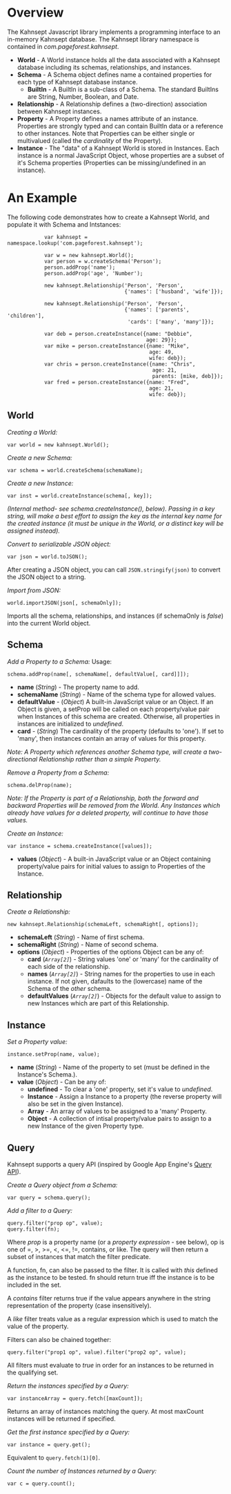 # Overview #

The Kahnsept Javascript library implements a programming interface to an in-memory Kahnsept database.  The Kahnsept library namespace is contained in _com.pageforest.kahnsept_.

  * **World** - A World instance holds all the data associated with a Kahnsept database including its schemas, relationships, and instances.
  * **Schema** - A Schema object defines name a contained properties for each type of Kahnsept database instance.
    * **BuiltIn** - A BuiltIn is a sub-class of a Schema.  The standard BuiltIns are String, Number, Boolean, and Date.
  * **Relationship** - A Relationship defines a (two-direction) association between Kahnsept instances.
  * **Property** - A Property defines a names attribute of an instance.  Properties are strongly typed and can contain BuiltIn data or a reference to other instances.  Note that Properties can be either single or multivalued (called the _cardinality_ of the Property).
  * **Instance** - The "data" of a Kahnsept World is stored in Instances.  Each instance is a normal JavaScript Object, whose properties are a subset of it's Schema properties (Properties can be missing/undefined in an instance).

# An Example #

The following code demonstrates how to create a Kahnsept World, and populate it with Schema and Intstances:

```
            var kahnsept = namespace.lookup('com.pageforest.kahnsept');

            var w = new kahnsept.World();
            var person = w.createSchema('Person');
            person.addProp('name');
            person.addProp('age', 'Number');

            new kahnsept.Relationship('Person', 'Person',
                                      {'names': ['husband', 'wife']});

            new kahnsept.Relationship('Person', 'Person',
                                      {'names': ['parents', 'children'],
                                       'cards': ['many', 'many']});

            var deb = person.createInstance({name: "Debbie",
                                             age: 29});
            var mike = person.createInstance({name: "Mike",
                                              age: 49,
                                              wife: deb});
            var chris = person.createInstance({name: "Chris",
                                               age: 21,
                                               parents: [mike, deb]});
            var fred = person.createInstance({name: "Fred",
                                              age: 21,
                                              wife: deb});
```

## World ##
_Creating a World:_
```
var world = new kahnsept.World();
```

_Create a new Schema:_
```
var schema = world.createSchema(schemaName);
```

_Create a new Instance:_
```
var inst = world.createInstance(schema[, key]);
```
_(Internal method- see schema.createInstance(), below).  Passing in a key string, will make a best effort to assign the key as the internal key name for the created instance (it must be unique in the World, or a distinct key will be assigned instead)._

_Convert to serializable JSON object:_
```
var json = world.toJSON();
```
After creating a JSON object, you can call ` JSON.stringify(json) ` to convert the JSON object to a string.

_Import from JSON:_
```
world.importJSON(json[, schemaOnly]);
```
Imports all the schema, relationships, and instances (if schemaOnly is _false_) into the current World object.

## Schema ##
_Add a Property to a Schema:_
Usage:
```
schema.addProp(name[, schemaName[, defaultValue[, card]]]);
```
  * **name** (_String_) - The property name to add.
  * **schemaName** (_String_) - Name of the schema type for allowed values.
  * **defaultValue** - (_Object_) A built-in JavaScript value or an Object.  If an Object is given, a setProp will be called on each property/value pair when Instances of this schema are created.  Otherwise, all properties in instances are initialized to _undefined_.
  * **card** - (_String_) The cardinality of the property (defaults to 'one').  If set to 'many', then instances contain an array of values for this property.

_Note: A Property which references another Schema type, will create a two-directional Relationship rather than a simple Property._

_Remove a Property from a Schema:_
```
schema.delProp(name);
```
_Note: If the Property is part of a Relationship, both the forward and backward Properties will be removed from the World.  Any Instances which already have values for a deleted property, will continue to have those values._

_Create an Instance:_
```
var instance = schema.createInstance([values]);
```
  * **values** (_Object_) - A built-in JavaScript value or an Object containing property/value pairs for initial values to assign to Properties of the Instance.

## Relationship ##

_Create a Relationship:_
```
new kahnsept.Relationship(schemaLeft, schemaRight[, options]);
```
  * **schemaLeft** (_String_) - Name of first schema.
  * **schemaRight** (_String_) - Name of second schema.
  * **options** (_Object_) - Properties of the options Object can be any of:
    * **card** (_` Array[2] `_) - String values 'one' or 'many' for the cardinality of each side of the relationship.
    * **names** (_` Array[2] `_) - String names for the properties to use in each instance.  If not given, dafaults to the (lowercase) name of the Schema of the _other_ schema.
    * **defaultValues** (_` Array[2] `_) - Objects for the default value to assign to new Instances which are part of this Relationship.

## Instance ##
_Set a Property value:_
```
instance.setProp(name, value);
```
  * **name** (_String_) - Name of the property to set (must be defined in the Instance's Schema.).
  * **value** (_Object_) - Can be any of:
    * **undefined** - To clear a 'one' property, set it's value to _undefined_.
    * **Instance** - Assign a Instance to a property (the reverse property will also be set in the given Instance).
    * **Array** - An array of values to be assigned to a 'many' Property.
    * **Object** - A collection of intisal property/value pairs to assign to a new Instance of the given Property type.

## Query ##

Kahnsept supports a query API (inspired by Google App Engine's [Query API](http://code.google.com/appengine/docs/python/datastore/queryclass.html#Query_filter)).

_Create a Query object from a Schema:_
```
var query = schema.query();
```

_Add a filter to a Query:_
```
query.filter("prop op", value);
query.filter(fn);
```
Where _prop_ is a property name (or a _property expression_ - see below), op is one of =, >, >=, <, <=, !=, contains, or like.  The query will then return a subset of instances that match the filter predicate.

A function, fn, can also be passed to the filter.  It is called with _this_ defined as the instance to be tested.  fn should return true iff the instance is to be included in the set.

A _contains_ filter returns true if the value appears anywhere in the string representation of the property (case insensitively).

A _like_ filter treats value as a regular expression which is used to match the value of the property.

Filters can also be chained together:
```
query.filter("prop1 op", value).filter("prop2 op", value);
```
All filters must evaluate to _true_ in order for an instances to be returned in the qualifying set.

_Return the instances specified by a Query:_
```
var instanceArray = query.fetch([maxCount]);
```
Returns an array of instances matching the query.  At most maxCount instances will be returned if specified.

_Get the first instance specified by a Query:_
```
var instance = query.get();
```
Equivalent to ` query.fetch(1)[0] `.

_Count the number of Instances returned by a Query:_
```
var c = query.count();
```